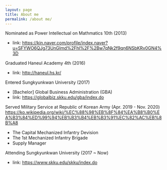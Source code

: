 ```yaml
---
layout: page
title: About me
permalink: /about me/
---
```


Nominated as Power Intellectual on Mathmatics 10th (2013)
  - link: https://kin.naver.com/profile/index.naver?u=SFYWO6QJg73UnGImd%2Fhl%2F%2Bw7qNk2f9qn6NSbKRv0GN4%3D

Graduated Haneul Academy 4th (2016)
  - link: http://haneul.hs.kr/

Entered Sungkyunkwan University (2017)
  - [Bachelor] Global Business Administration (GBA)
  - link: https://globalbiz.skku.edu/gba/index.do
 
Served Military Service at Republic of Korean Army (Apr. 2019 - Nov. 2020)
https://ko.wikipedia.org/wiki/%EC%88%98%EB%8F%84%EA%B8%B0%EA%B3%84%ED%99%94%EB%B3%B4%EB%B3%91%EC%82%AC%EB%8B%A8
  - The Capital Mechanized Infantry Devision
  - The 1st Mechanized Infantry Brigade
  - Supply Manager

Attending Sungkyunkwan University (2017 ~ Now)
  - link: https://www.skku.edu/skku/index.do 
